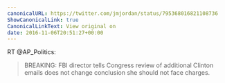 ```yaml
---
canonicalURL: https://twitter.com/jmjordan/status/795368016821108736
ShowCanonicalLink: true
CanonicalLinkText: View original on
date: 2016-11-06T20:51:27+00:00
---
```

RT @AP_Politics:
> BREAKING: FBI director tells Congress review of additional Clinton emails does not change conclusion she should not face charges.